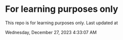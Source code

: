 # For learning purposes only
This repo is for learning purposes only.
Last updated at

Wednesday, December 27, 2023 4:33:07 AM

